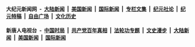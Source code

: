 #### 大纪元新闻网 &nbsp;-&nbsp; [大陆新闻](nsc413.md) &nbsp;|&nbsp; [美国新闻](nsc412.md) &nbsp;|&nbsp; [国际新闻](nsc418.md) &nbsp;|&nbsp; [专栏文集](nsc423.md) &nbsp;|&nbsp; [纪元社论](nsc422.md) &nbsp;|&nbsp; [纪元特稿](nsc424.md) &nbsp;|&nbsp; [自由广场](nsc993.md) &nbsp;|&nbsp; [文化历史](nsc975.md)

#### 新唐人电视台 &nbsp;-&nbsp; [中国时局](prog1138.md) &nbsp;|&nbsp; [共产党百年真相](prog1699.md)  &nbsp;|&nbsp; [法轮功专题](prog1530.md) &nbsp;|&nbsp; [文史漫步](prog647.md) &nbsp;|&nbsp; [大陆新闻](prog204.md) &nbsp;|&nbsp; [美国新闻](prog203.md) &nbsp;|&nbsp; [国际新闻](prog202.md)
